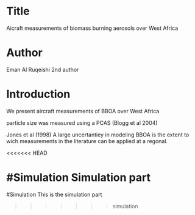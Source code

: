 # Title
Aicraft measurements of biomass burning aerosols over West Africa

# Author
Eman Al Ruqeishi
2nd author
# Introduction
We present aircraft measurements of BBOA over West Africa

particle size was measured using a PCAS (Blogg et al 2004)

Jones et al (1998)
A large uncertantiey in modeling BBOA is the extent to wich measurements in the literature can be applied at a regonal.

<<<<<<< HEAD


#Simulation
Simulation part
=======
#Simulation
This is the simulation part
>>>>>>> simulation

